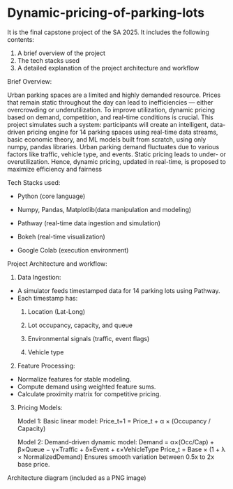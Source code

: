 # Dynamic-pricing-of-parking-lots
It is the final capstone project of the SA 2025. It includes the following contents:
1. A brief overview of the project
2. The tech stacks used
3. A detailed explanation of the project architecture and workflow

Brief Overview:

Urban parking spaces are a limited and highly demanded resource. Prices that remain static
throughout the day can lead to inefficiencies — either overcrowding or underutilization.
To improve utilization, dynamic pricing based on demand, competition, and real-time
conditions is crucial.
This project simulates such a system: participants will create an intelligent, data-driven
pricing engine for 14 parking spaces using real-time data streams, basic economic theory,
and ML models built from scratch, using only numpy, pandas libraries.
Urban parking demand fluctuates due to various factors like traffic, vehicle type, and events. Static pricing leads to under- or overutilization. Hence, dynamic pricing, updated in real-time, is proposed to maximize efficiency and fairness

Tech Stacks used:

+ Python (core language)

+ Numpy, Pandas, Matplotlib(data manipulation and modeling)

+ Pathway (real-time data ingestion and simulation)

+ Bokeh (real-time visualization)

+ Google Colab (execution environment)

Project Architecture and workflow:

1. Data Ingestion:
+ A simulator feeds timestamped data for 14 parking lots using Pathway.
+ Each timestamp has:
    1. Location (Lat-Long)

    2. Lot occupancy, capacity, and queue

    3. Environmental signals (traffic, event flags)

    4. Vehicle type

2. Feature Processing:

+ Normalize features for stable modeling.
+ Compute demand using weighted feature sums.
+ Calculate proximity matrix for competitive pricing.

3. Pricing Models:

    Model 1:
    Basic linear model:
    Price_t+1 = Price_t + α × (Occupancy / Capacity)

    Model 2:
    Demand-driven dynamic model:
    Demand = α×(Occ/Cap) + β×Queue − γ×Traffic + δ×Event + ε×VehicleType
    Price_t = Base × (1 + λ × NormalizedDemand)
    Ensures smooth variation between 0.5x to 2x base price.

Architecture diagram (included as a PNG image)

